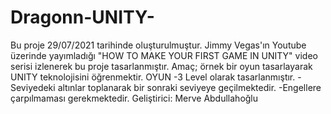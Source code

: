 # Dragonn-UNITY-
Bu proje 29/07/2021 tarihinde oluşturulmuştur.
Jimmy Vegas'ın Youtube üzerinde yayımladığı "HOW TO MAKE YOUR FIRST GAME IN UNITY" video serisi izlenerek bu proje tasarlanmıştır. 
Amaç; örnek bir oyun tasarlayarak UNITY teknolojisini öğrenmektir.
OYUN
-3 Level olarak tasarlanmıştır.
-Seviyedeki altınlar toplanarak bir sonraki seviyeye geçilmektedir.
-Engellere çarpılmaması gerekmektedir.
Geliştirici: Merve Abdullahoğlu
